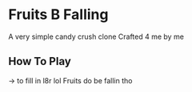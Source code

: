 # Fruits B Falling

A very simple candy crush clone Crafted 4 me by me

## How To Play
-> to fill in l8r lol
Fruits do be fallin tho
